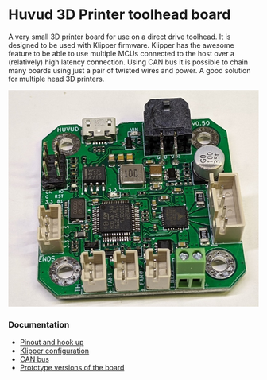 

# Huvud 3D Printer toolhead board
A very small 3D printer board for use on a direct drive toolhead. It is designed to be used with Klipper firmware.
Klipper has the awesome feature to be able to use multiple MCUs connected to the host over a (relatively) high latency connection. Using CAN bus it is possible to chain many boards using just a pair of twisted wires and power. A good solution for multiple head 3D printers.

![Image of Board](050_small.jpg)

### Documentation

* [Pinout and hook up](pinout.md)
* [Klipper configuration](klipper.md)
* [CAN bus](canbus.md)
* [Prototype versions of the board](versions.md)


